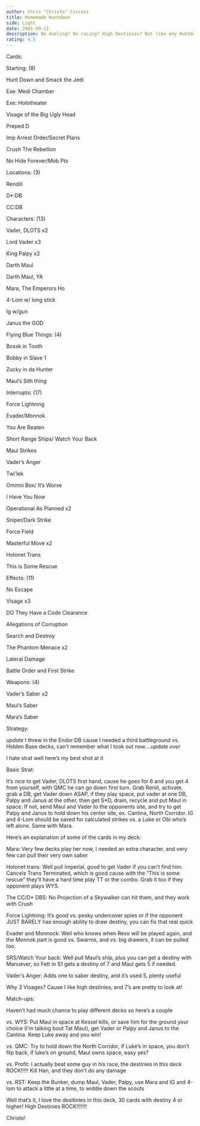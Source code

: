 ```yaml
---
author: Chris "Christo" Cicconi
title: Homemade Huntdown
side: Light
date: 2001-09-21
description: No dueling? No racing? High Destinies? Not like any Huntdown deck I’ve ever heard of!
rating: 4.5
---
```

Cards: 

Starting: (8)
Hunt Down and Smack the Jedi
Exe: Medi Chamber
Exe: Holotheater
Visage of the Big Ugly Head
Preped D
Imp Arrest Order/Secret Plans
Crush The Rebellion
No Hide Forever/Mob Pts

Locations: (3)
Rendili
D*:DB
CC:DB

Characters: (13)
Vader, DLOTS x2
Lord Vader x3
King Palpy x2
Darth Maul
Darth Maul, YA
Mara, The Emperors Ho
4-Lom w/ long stick
Ig w/gun
Janus the GOD

Flying Blue Things: (4)
Bossk in Tooth
Bobby in Slave 1
Zucky in da Hunter
Maul’s Sith thing

Interrupts: (17)
Force Lightning
Evader/Monnok
You Are Beaten
Short Range Ships/ Watch Your Back
Maul Strikes
Vader’s Anger
Twi’lek
Ommni Box/ It’s Worse
I Have You Now
Operational As Planned x2 
Sniper/Dark Strike
Force Field
Masterful Move x2 
Holonet Trans
This is Some Rescue 

Effects: (11)
No Escape 
Visage x3
DO They Have a Code Clearance 
Allegations of Corruption 
Search and Destroy
The Phantom Menace x2
Lateral Damage
Battle Order and First Strike

Weapons: (4)
Vader’s Saber x2
Maul’s Saber
Mara’s Saber




Strategy: 

*update* I threw in the Endor:DB cause I needed a third battleground vs. Hidden Base decks, can’t remember what I took out now....*update over*

I hate strat well here’s my best shot at it

Basic Strat:
It’s nice to get Vader, DLOTS first hand, cause he goes for 6 and you get 4 from yourself, with QMC he can go down first turn. Grab Renili, activate, grab a DB, get Vader down ASAP, if they play space, put vader at one DB, Palpy and Janus at the other, then get S*D, drain, recycle and put Maul in space. If not, send Maul and Vader to the opponents site, and try to get Palpy and Janus to hold down his center site, ex. Cantina, North Corridor. IG and 4-Lom should be saved for calculated strikes vs. a Luke or Obi who’s left alone. Same with Mara.

Here’s an explanation of some of the cards in my deck:

Mara: Very few decks play her now, I needed an extra character, and very few can pull their very own saber 

Holonet trans: Well pull Imperial, good to get Vader if you can’t find him. Cancels Trans Terminated, which is good cause with the ”This is some rescue” they’ll have a hard time play TT or the combo. Grab it too if they opponent plays WYS.

The CC/D* DBS: No Projection of a Skywalker can hit them, and they work with Crush

Force Lightning: It’s good vs. pesky undercover spies or if the opponent JUST BARELY has enough ability to draw destiny, you can fix that real quick

Evader and Monnock: Well who knows when Revo will be played again, and the Monnok part is good vs. Swarms, and vs. big drawers, it can be pulled too.

SRS/Watch Your back: Well pull Maul’s ship, plus you can get a destiny with Manuever, so Fett in S1 gets a destiny of 7 and Maul gets 5 if needed. 

Vader’s Anger: Adds one to saber destiny, and it’s used 5, plenty useful

Why 3 Visages? Cause I like high destinies, and 7’s are pretty to look at! 

Match-ups:
Haven’t had much chance to play different decks so here’s a couple

vs. WYS: Put Maul in space at Kessel kills, or save him for the ground your choice (I’m talking bout Tat Maul), get Vader or Palpy and Janus to the Cantina. Keep Luke away and you win!

vs. QMC: Try to hold down the North Corridor, if Luke’s in space, you don’t flip back, if luke’s on ground, Maul owns space, easy yes?

vs. Profit: I actually beat some guy in his race, the destinies in this deck ROCK!!!!! Kill Han, and they don’t do any damage

vs. RST: Keep the Bunker, dump Maul, Vader, Palpy, use Mara and IG and 4-lom to attack a little at a time, to widdle down the scouts

Well that’s it, I love the desitinies in this deck, 30 cards with destiny 4 or higher! High Destinies ROCK!!!!!!!

Christo!

